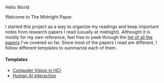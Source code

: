 
Hello World

Welcome to The Midnight Paper. 

I started this project as a way to organize my readings and keep important notes from research papers I read (usually at midnight). Althought it is mostly for my own reference, feel free to peek through the [list of all the papers](papers/) I've covered so far. Since most of the papers I read are different, I follow different templates to summarize each of them.

#### Templates
- [Computer Vision in HCI](templates/cv_in_hci.md)
- [Human AI interaction](templates/human_ai.md)
